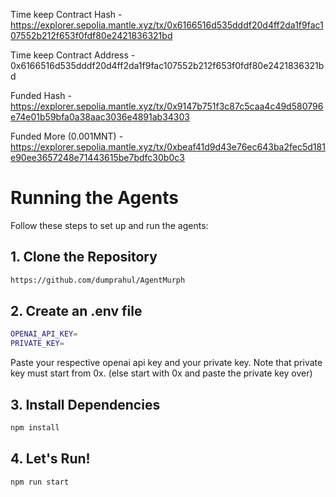 Time keep Contract Hash - https://explorer.sepolia.mantle.xyz/tx/0x6166516d535dddf20d4ff2da1f9fac107552b212f653f0fdf80e2421836321bd


Time keep Contract Address - 0x6166516d535dddf20d4ff2da1f9fac107552b212f653f0fdf80e2421836321bd


Funded Hash - https://explorer.sepolia.mantle.xyz/tx/0x9147b751f3c87c5caa4c49d580796e74e01b59bfa0a38aac3036e4891ab34303


Funded More (0.001MNT) - https://explorer.sepolia.mantle.xyz/tx/0xbeaf41d9d43e76ec643ba2fec5d181e90ee3657248e71443615be7bdfc30b0c3



# Running the Agents

Follow these steps to set up and run the agents:

## 1. Clone the Repository

```bash
https://github.com/dumprahul/AgentMurph
```

## 2. Create an .env file
```bash
OPENAI_API_KEY=
PRIVATE_KEY=
```
Paste your respective openai api key and your private key. Note that private key must start from 0x. (else start with 0x and paste the private key over)


## 3. Install Dependencies
```bash
npm install
```

## 4. Let's Run!
```bash
npm run start
```


